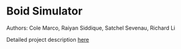 # Boid Simulator
Authors: Cole Marco, Raiyan Siddique, Satchel Sevenau, Richard Li

Detailed project description [here](https://docs.google.com/document/d/1B8pzvU1ZzqLmj3myrMP_w5_XgamtJg_XbgNEDQRopxE/edit?usp=sharing)

